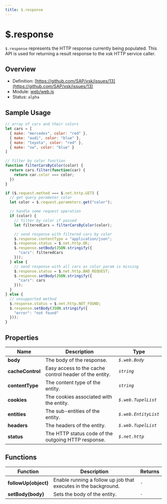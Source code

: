 ```yaml
---
title: $.response
---
```


$.response
===

`$.response` represents the HTTP response currently being populated. This API is used for returning a result response to the xsk HTTP service caller.


## Overview

- Definition: [https://github.com/SAP/xsk/issues/13](https://github.com/SAP/xsk/issues/13)
- Module: [web/web.js](https://github.com/SAP/xsk/blob/main/modules/api/api-xsjs/src/main/resources/META-INF/dirigible/xsk/web)
- Status: `alpha`


## Sample Usage

```javascript
// array of cars and their colors
let cars = [
  { make: "mercedes", color: "red" },
  { make: "audi", color: "blue" },
  { make: "toyota", color: "red" },
  { make: "vw", color: "blue" }
]

// filter by color function
function filterCarsByColor(color) {
  return cars.filter(function(car) { 
    return car.color === color;
  })
}

if ($.request.method === $.net.http.GET) {
  // get query parameter color
  let color = $.request.parameters.get("color");

  // handle some request operation 
  if (color) {
    // filter by color if passed
    let filteredCars = filterCarsByColor(color);

    // send response with filtered cars by color
    $.response.contentType = "application/json";
    $.response.status = $.net.http.OK;
    $.response.setBody(JSON.stringify({
      "cars": filteredCars
    }));
  } else {
    // send response with all cars as color param is missing
    $.response.status = $.net.http.BAD_REQUEST;
    $.response.setBody(JSON.stringify({
      "cars": cars
    }));
  }
} else {
  // unsupported method
  $.response.status = $.net.http.NOT_FOUND;
  $.response.setBody(JSON.stringify({
    "error": "not found"
  }));
}
```

## Properties


Name              | Description                                             | Type
----------------- | ------------------------------------------------------- | -----------------
**body**          | The body of the response.	                              | _`$.web.Body`_
**cacheControl**  | Easy access to the cache control header of the entity.  | _`string`_
**contentType**   | The content type of the entity.                         | _`string`_
**cookies**       | The cookies associated with the entity.                 | _`$.web.TupelList`_
**entities**      | The sub-entities of the entity.	                        | _`$.web.EntityList`_
**headers**       | The headers of the entity.	                            | _`$.web.TupelList`_
**status**        | The HTTP status code of the outgoing HTTP response.     | _`$.net.http`_

## Functions


Function               | Description                                                     | Returns
---------------------- | --------------------------------------------------------------- | --------
**followUp(object)**   | Enable running a follow up job that executes in the background. | _`-`_
**setBody(body)**      | Sets the body of the entity.                                    | _`-`_
